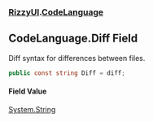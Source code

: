 ### [RizzyUI](RizzyUI 'RizzyUI').[CodeLanguage](RizzyUI.CodeLanguage 'RizzyUI.CodeLanguage')

## CodeLanguage.Diff Field

Diff syntax for differences between files.

```csharp
public const string Diff = diff;
```

#### Field Value
[System.String](https://docs.microsoft.com/en-us/dotnet/api/System.String 'System.String')
